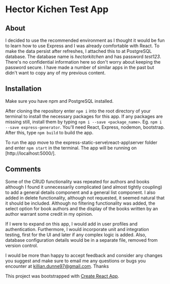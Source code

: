 # Hector Kichen Test App

## About

I decided to use the recommended environment as I thought it would be fun to learn how to use Express and I was already comfortable with React. To make the data persist after refreshes, I attached this to at PostgreSQL database. The database name is *hectorkitchen* and has password *test123*. There's no confidential information here so don't worry about keeping the password secure. I have made a number of similar apps in the past but didn't want to copy any of my previous content.

## Installation

Make sure you have npm and PostgreSQL installed.

After cloning the repository enter `npm i` into the root directory of your terminal to install the necessary packages for this app. If any packages are missing still, install them by typing `npm i --save <package_name>`. Eg. `npm i --save express-generator`. You'll need React, Express, nodemon, bootstrap. After this, type `npm build` to build the app.

To run the app move to the express-static-serve\react-app\server folder and enter `npm start` in the terminal. The app will be running on [http://localhost:5000/].

## Comments

Some of the CRUD functionality was repeated for authors and books although I found it unnecessarily complicated (and almost tightly coupling) to add a general details component and a general list component. I also added in delete functionality, although not requested, it seemed natural that it should be included. Although no filtering functionality was added, the select option for book authors and the display of the books written by an author warrant some credit in my opinion.

If I were to expand on this app, I would add in user profiles and authentication. Furthermore, I would incorporate unit and integration testing, first for the UI and later if any complex logic is added. Also, database configuration details would be in a separate file, removed from version control.

I would be more than happy to accept feedback and consider any changes you suggest and make sure to email me any questions or bugs you encounter at [killian.dunne97@gmail.com](mailto:killian.dunne97@gmail.com). Thanks

This project was bootstrapped with [Create React App](https://github.com/facebook/create-react-app).
